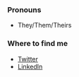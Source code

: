 ### Pronouns
- They/Them/Theirs
### Where to find me
- [Twitter](http://twitter.com/allenmarshall)
- [LinkedIn](https://www.linkedin.com/in/allen-marshall-7048791/)

<!--- 
- 👋 Hi, I’m @allenmrsh
- 👀 I’m interested in 
- 🌱 I’m currently learning Python & Kubernetes
- 💞️ I’m looking to collaborate on ...
- 📫 How to reach me: Twitter=allenmarshall


allenmrsh/allenmrsh is a ✨ special ✨ repository because its `README.md` (this file) appears on your GitHub profile.
You can click the Preview link to take a look at your changes.
--->
